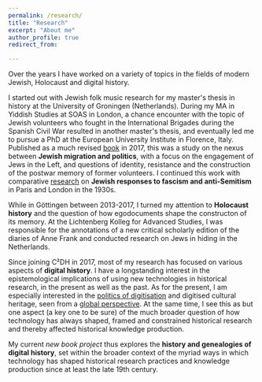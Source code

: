 ```yaml
---
permalink: /research/
title: "Research"
excerpt: "About me"
author_profile: true
redirect_from: 

---
```


Over the years I have worked on a variety of topics in the fields of modern Jewish, Holocaust and digital history.

I started out with Jewish folk music research for my master's thesis in history at the University of Groningen (Netherlands). During my MA in Yiddish Studies at SOAS in London, a chance encounter with the topic of Jewish volunteers who fought in the International Brigades during the Spanish Civil War resulted in another master's thesis, and eventually led me to pursue a PhD at the European University Institute in Florence, Italy. Published as a much revised [book](http://www.bloomsbury.com/uk/jewish-volunteers-the-international-brigades-and-the-spanish-civil-war-9781472505491/) in 2017, this was a study on the nexus between **Jewish migration and politics**, with a focus on the engagement of Jews in the Left, and questions of identity, resistance and the construction of the postwar memory of former volunteers. I continued this work with comparative [research](https://orbilu.uni.lu/handle/10993/36775) on  **Jewish responses to fascism and anti-Semitism** in Paris and London in the 1930s. 

While in Göttingen between 2013-2017, I turned my attention to **Holocaust history** and the question of how egodocuments shape the constructon of its memory. At the Lichtenberg Kolleg for Advanced Studies, I was responsible for the annotations of a new critical scholarly edition of the diaries of Anne Frank and conducted research on Jews in hiding in the Netherlands. 

Since joining C²DH in 2017, most of my research has focused on various aspects of **digital history**. I have a longstanding interest in the epistemological implications of using new technologies in historical research, in the present as well as the past. As for the present, I am especially interested in the [politics of digitisation](https://doi.org/10.1093/llc/fqac050) and digitised cultural heritage, seen from a [global perspective](https://blog.royalhistsoc.org/2023/02/22/historical-research-in-the-digital-age-part-5-digitising-history-from-a-global-context-and-what-this-tells-us-about-access-and-inequality/). At the same time, I see this as but one aspect (a key one to be sure) of the much broader question of how technology has always shaped, framed and constrained historical research and thereby affected historical knowledge production.

My current *new book project* thus explores the **history and genealogies of digital history**, set within the broader context of the myriad ways in which technology has shaped historical research practices and knowledge production since at least the late 19th century. 




